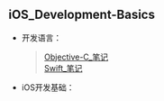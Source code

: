 ## iOS_Development-Basics

- 开发语言：

  > [Objective-C_笔记](https://github.com/Liao-Hexo/iOS_Development-Basics/tree/Description/Objective-C_笔记)    
  > [Swift_笔记](https://github.com/Liao-Hexo/iOS_Development-Basics/tree/Description/Swift_笔记)  

- iOS开发基础： 
